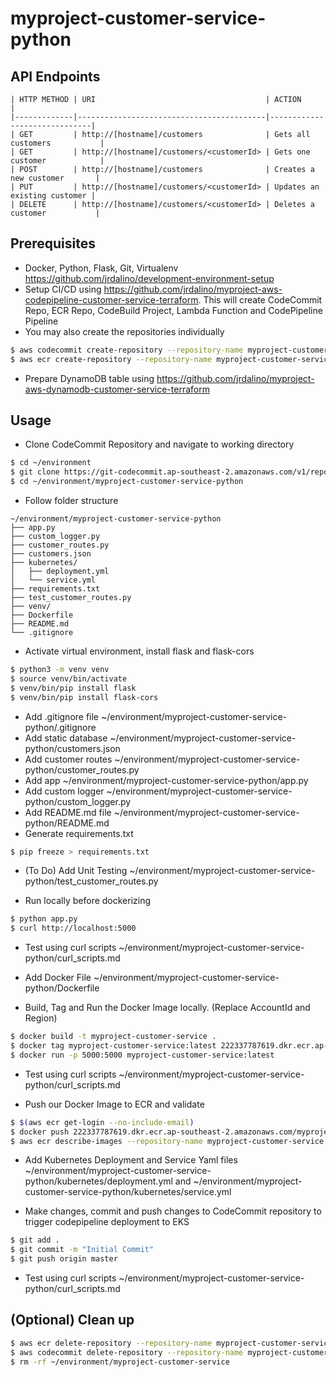 # myproject-customer-service-python

## API Endpoints
```
| HTTP METHOD | URI                                      | ACTION                       |
|-------------|------------------------------------------|------------------------------|
| GET         | http://[hostname]/customers              | Gets all customers           |
| GET         | http://[hostname]/customers/<customerId> | Gets one customer            |
| POST        | http://[hostname]/customers              | Creates a new customer       |
| PUT         | http://[hostname]/customers/<customerId> | Updates an existing customer |
| DELETE      | http://[hostname]/customers/<customerId> | Deletes a customer           |
```

## Prerequisites
- Docker, Python, Flask, Git, Virtualenv https://github.com/jrdalino/development-environment-setup
- Setup CI/CD using https://github.com/jrdalino/myproject-aws-codepipeline-customer-service-terraform. This will create CodeCommit Repo, ECR Repo, CodeBuild Project, Lambda Function and CodePipeline Pipeline 
- You may also create the repositories individually
```bash
$ aws codecommit create-repository --repository-name myproject-customer-service
$ aws ecr create-repository --repository-name myproject-customer-service
```

- Prepare DynamoDB table using https://github.com/jrdalino/myproject-aws-dynamodb-customer-service-terraform

## Usage
- Clone CodeCommit Repository and navigate to working directory
```bash
$ cd ~/environment
$ git clone https://git-codecommit.ap-southeast-2.amazonaws.com/v1/repos/myproject-customer-service-python
$ cd ~/environment/myproject-customer-service-python
```

- Follow folder structure
```
~/environment/myproject-customer-service-python
├── app.py
├── custom_logger.py
├── customer_routes.py
├── customers.json
├── kubernetes/
│   ├── deployment.yml
│   └── service.yml
├── requirements.txt
├── test_customer_routes.py
├── venv/
├── Dockerfile
├── README.md
└── .gitignore
```

- Activate virtual environment, install flask and flask-cors
```bash
$ python3 -m venv venv
$ source venv/bin/activate
$ venv/bin/pip install flask
$ venv/bin/pip install flask-cors
```

- Add .gitignore file ~/environment/myproject-customer-service-python/.gitignore
- Add static database ~/environment/myproject-customer-service-python/customers.json
- Add customer routes ~/environment/myproject-customer-service-python/customer_routes.py
- Add app             ~/environment/myproject-customer-service-python/app.py
- Add custom logger   ~/environment/myproject-customer-service-python/custom_logger.py
- Add README.md file  ~/environment/myproject-customer-service-python/README.md
- Generate requirements.txt
```bash
$ pip freeze > requirements.txt
```

- (To Do) Add Unit Testing ~/environment/myproject-customer-service-python/test_customer_routes.py

- Run locally before dockerizing
```bash
$ python app.py
$ curl http://localhost:5000
```

- Test using curl scripts ~/environment/myproject-customer-service-python/curl_scripts.md

- Add Docker File ~/environment/myproject-customer-service-python/Dockerfile

- Build, Tag and Run the Docker Image locally. (Replace AccountId and Region)
```bash
$ docker build -t myproject-customer-service .
$ docker tag myproject-customer-service:latest 222337787619.dkr.ecr.ap-southeast-2.amazonaws.com/myproject-customer-service:latest
$ docker run -p 5000:5000 myproject-customer-service:latest
```

- Test using curl scripts ~/environment/myproject-customer-service-python/curl_scripts.md

- Push our Docker Image to ECR and validate
```bash
$ $(aws ecr get-login --no-include-email)
$ docker push 222337787619.dkr.ecr.ap-southeast-2.amazonaws.com/myproject-customer-service:latest
$ aws ecr describe-images --repository-name myproject-customer-service
```

- Add Kubernetes Deployment and Service Yaml files ~/environment/myproject-customer-service-python/kubernetes/deployment.yml and ~/environment/myproject-customer-service-python/kubernetes/service.yml

- Make changes, commit and push changes to CodeCommit repository to trigger codepipeline deployment to EKS
```bash
$ git add .
$ git commit -m "Initial Commit"
$ git push origin master
```

- Test using curl scripts ~/environment/myproject-customer-service-python/curl_scripts.md

## (Optional) Clean up
```bash
$ aws ecr delete-repository --repository-name myproject-customer-service --force
$ aws codecommit delete-repository --repository-name myproject-customer-service
$ rm -rf ~/environment/myproject-customer-service
```
